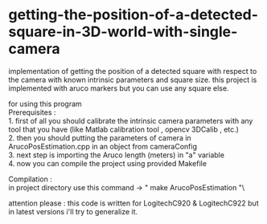 # getting-the-position-of-a-detected-square-in-3D-world-with-single-camera
implementation of getting the position of a detected square with respect to the camera with known intrinsic parameters and square size. this project is implemented with aruco markers but you can use any square else. 

for using this program\
  Prerequisites : \
    1. first of all you should calibrate the intrinsic camera parameters with any tool that you have (like Matlab calibration tool , opencv 3DCalib , etc.)\
    2. then you should putting the parameters of camera in ArucoPosEstimation.cpp in an object from cameraConfig \
    3. next step is importing the Aruco length (meters) in "a" variable \
    4. now you can compile the project using provided Makefile  

  Compilation :\
    in project directory use this command -> " make ArucoPosEstimation "\
    
attention please : this code is written for LogitechC920 & LogitechC922 but in latest versions i'll try to generalize it.
